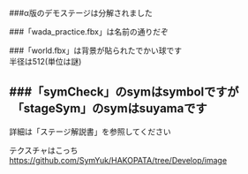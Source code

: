 ###α版のデモステージは分解されました

###「wada_practice.fbx」は名前の通りだぞ

###「world.fbx」は背景が貼られたでかい球です  
半径は512(単位は謎)

###「symCheck」のsymはsymbolですが  「stageSym」のsymはsuyamaです
---

詳細は「ステージ解説書」を参照してください  

テクスチャはこっち https://github.com/SymYuk/HAKOPATA/tree/Develop/image
